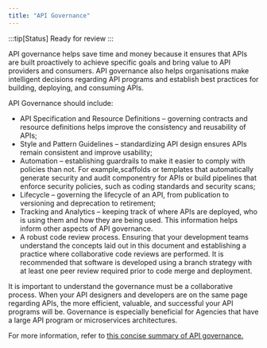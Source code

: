 ```yaml
---
title: "API Governance"
---
```


:::tip[Status]
Ready for review
:::

API governance helps save time and money because it ensures that APIs
are built proactively to achieve specific goals and bring value to API providers and consumers. API governance also helps organisations make intelligent decisions
regarding API programs and establish best practices for building,
deploying, and consuming APIs.

API Governance should include:

- API Specification and Resource Definitions – governing contracts and resource definitions helps improve the consistency and reusability of APIs;
- Style and Pattern Guidelines – standardizing API design ensures APIs remain consistent and improve usability;
- Automation – establishing guardrails to make it easier to comply with policies than not. For example,scaffolds or templates that automatically generate security and audit componentry for APIs or build pipelines that enforce security policies, such as coding standards and security scans;
- Lifecycle – governing the lifecycle of an API, from publication to versioning and deprecation to retirement;
- Tracking and Analytics – keeping track of where APIs are deployed, who is using them and how they are being used. This information helps inform other aspects of API governance.
- A robust code review process. Ensuring that your development teams understand the concepts laid out in this document and establishing a practice where collaborative code reviews are performed. It is recommended that software is developed using a branch strategy with at least one peer review required prior to code merge and deployment.

It is important to understand the governance must be a collaborative process.
When your API designers and developers are on the same page regarding
APIs, the more efficient, valuable, and successful your API programs
will be. Governance is especially beneficial for Agencies that have a
large API program or microservices architectures.

For more information, refer to [this concise summary of API governance.](https://nordicapis.com/api-governance-how-important-is-it-for-api-strategy/)

